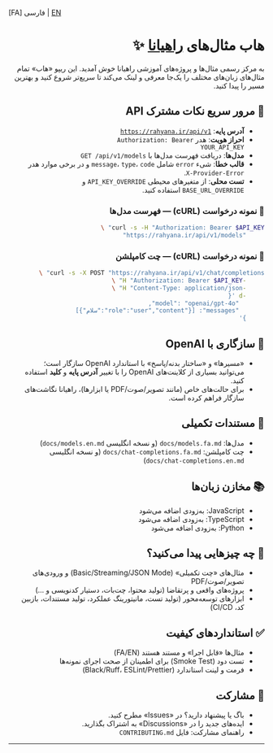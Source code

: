 [FA] فارسی | [EN](./README.en.md)

<div dir="rtl">

# هاب مثال‌های [راهیانا](https://rahyana.ir) ✨

به مرکز رسمی مثال‌ها و پروژه‌های آموزشی راهیانا خوش آمدید. این ریپو «هاب» تمام مثال‌های زبان‌های مختلف را یک‌جا معرفی و لینک می‌کند تا سریع‌تر شروع کنید و بهترین مسیر را پیدا کنید.

## 📎 مرور سریع نکات مشترک API
- **آدرس پایه**: <code><span dir="ltr">https://rahyana.ir/api/v1</span></code>
- **احراز هویت**: هدر <code><span dir="ltr">Authorization: Bearer YOUR_API_KEY</span></code>
- **مدل‌ها**: دریافت فهرست مدل‌ها با <code><span dir="ltr">GET /api/v1/models</span></code>
- **قالب خطا**: شیء <code>error</code> شامل <code>message</code>، <code>type</code>، <code>code</code> و در برخی موارد هدر <code><span dir="ltr">X-Provider-Error</span></code>.
- **تست محلی**: از متغیرهای محیطی <code><span dir="ltr">API_KEY_OVERRIDE</span></code> و <code><span dir="ltr">BASE_URL_OVERRIDE</span></code> استفاده کنید.

### 🧪 نمونه درخواست (cURL) — فهرست مدل‌ها

```bash
curl -s -H "Authorization: Bearer $API_KEY" \
     "https://rahyana.ir/api/v1/models"
```

### 🧪 نمونه درخواست (cURL) — چت کامپلشن
```bash
curl -s -X POST "https://rahyana.ir/api/v1/chat/completions" \
     -H "Authorization: Bearer $API_KEY" \
     -H "Content-Type: application/json" \
     -d '{
       "model": "openai/gpt-4o",
       "messages": [{"role":"user","content":"سلام"}]
     }'
```

## 🤝 سازگاری با OpenAI
- «مسیرها» و «ساختار بدنه/پاسخ» با استاندارد OpenAI سازگار است؛ می‌توانید بسیاری از کلاینت‌های OpenAI را با تغییر **آدرس پایه** و **کلید** استفاده کنید.
- برای حالت‌های خاص (مانند تصویر/صوت/PDF یا ابزارها)، راهیانا نگاشت‌های سازگار فراهم کرده است.

## 🧠 مستندات تکمیلی
- مدل‌ها: `docs/models.fa.md` (و نسخه انگلیسی `docs/models.en.md`)
- چت کامپلشن: `docs/chat-completions.fa.md` (و نسخه انگلیسی `docs/chat-completions.en.md`)

## 📚 مخازن زبان‌ها
- JavaScript: به‌زودی اضافه می‌شود
- TypeScript: به‌زودی اضافه می‌شود
- Python: به‌زودی اضافه می‌شود

## 🧩 چه چیزهایی پیدا می‌کنید؟
- مثال‌های «چت تکمیلی» (Basic/Streaming/JSON Mode) و ورودی‌های تصویر/صوت/PDF
- پروژه‌های واقعی و پرتقاضا (تولید محتوا، چت‌بات، دستیار کدنویسی و ...)
- ابزارهای توسعه‌محور (تولید تست، مانیتورینگ عملکرد، تولید مستندات، بازبین کد، CI/CD)

## ✅ استانداردهای کیفیت
- مثال‌ها «قابل اجرا» و مستند هستند (FA/EN)
- تست دود (Smoke Test) برای اطمینان از صحت اجرای نمونه‌ها
- فرمت و لینت استاندارد (Black/Ruff، ESLint/Prettier)

## 🤝 مشارکت
- باگ یا پیشنهاد دارید؟ در «Issues» مطرح کنید.
- ایده‌های جدید را در «Discussions» به اشتراک بگذارید.
- راهنمای مشارکت: فایل `CONTRIBUTING.md`

---

<!-- SEO: کلمات کلیدی -->
<!-- Rahyana AI، مثال هوش مصنوعی، GPT-5، GPT-4o، آموزش هوش مصنوعی، چت‌بات، تولید محتوا، Python، TypeScript، JavaScript، OpenAI-compatible, JSON Mode, استریم -->

</div>

